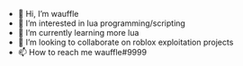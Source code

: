 - 👋 Hi, I’m wauffle
- 👀 I’m interested in lua programming/scripting
- 🌱 I’m currently learning more lua
- 💞️ I’m looking to collaborate on roblox exploitation projects
- 📫 How to reach me wauffle#9999
